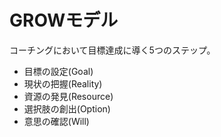 # GROWモデル

コーチングにおいて目標達成に導く5つのステップ。

- 目標の設定(Goal)
- 現状の把握(Reality)
- 資源の発見(Resource)
- 選択肢の創出(Option)
- 意思の確認(Will)
